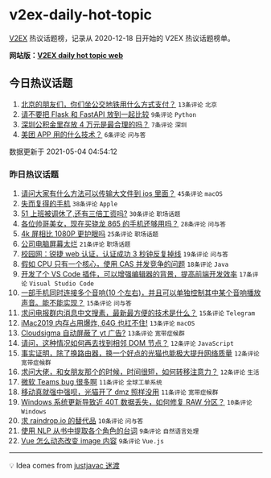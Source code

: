 # v2ex-daily-hot-topic

[V2EX](https://www.v2ex.com/) 热议话题榜，记录从 2020-12-18 日开始的 V2EX 热议话题榜单。

**网站版：[V2EX daily hot topic web](https://boojack.github.io/v2ex-daily-hot-topic-web/)**

## 今日热议话题

<!-- TODAY BEGIN -->

1. [北京的朋友们，你们坐公交地铁用什么方式支付？](https://www.v2ex.com/t/774819) `13条评论` `北京`
1. [请不要把 Flask 和 FastAPI 放到一起比较](https://www.v2ex.com/t/774831) `9条评论` `Python`
1. [深圳公积金里存放 4 万元是最合理的吗？](https://www.v2ex.com/t/774824) `7条评论` `深圳`
1. [美团 APP 用的什么技术？](https://www.v2ex.com/t/774833) `6条评论` `问与答`

数据更新于 2021-05-04 04:54:12

<!-- TODAY END -->

### 昨日热议话题

<!-- YESTERDAY BEGIN -->

1. [请问大家有什么方法可以传输大文件到 ios 里面？](https://www.v2ex.com/t/774707) `45条评论` `macOS`
1. [失而复得的手机](https://www.v2ex.com/t/774698) `38条评论` `Apple`
1. [51 上班被调休了,还有三倍工资吗?](https://www.v2ex.com/t/774721) `30条评论` `职场话题`
1. [各位帅哥美女，现在买骁龙 865 的手机还够用吗？](https://www.v2ex.com/t/774754) `28条评论` `问与答`
1. [4k 屏相比 1080P 更护眼吗](https://www.v2ex.com/t/774776) `25条评论` `职场话题`
1. [公司电脑屏幕太烂](https://www.v2ex.com/t/774733) `21条评论` `职场话题`
1. [校园网：锐捷 web 认证，认证成功 3 秒钟反复掉线](https://www.v2ex.com/t/774703) `19条评论` `问与答`
1. [假如 CPU 只有一个核心，使用 CAS 并发竞争的问题](https://www.v2ex.com/t/774722) `18条评论` `Java`
1. [开发了个 VS Code 插件，可以增强编辑器的背景，提高前端开发效率](https://www.v2ex.com/t/774735) `17条评论` `Visual Studio Code`
1. [一部手机同时连接多个音响(10 个左右)，并且可以单独控制其中某个音响播放声音。能不能实现？](https://www.v2ex.com/t/774788) `15条评论` `问与答`
1. [求问电报群内消息中文搜素，最新最方便的技术是什么？](https://www.v2ex.com/t/774704) `15条评论` `Telegram`
1. [iMac2019 内存占用爆炸, 64G 也扛不住!](https://www.v2ex.com/t/774791) `13条评论` `macOS`
1. [Cloudsigma 自动屏蔽了 yt 广告?](https://www.v2ex.com/t/774751) `13条评论` `宽带症候群`
1. [请问，这种情况如何再去找到相邻 DOM 节点？](https://www.v2ex.com/t/774774) `12条评论` `JavaScript`
1. [事实证明，除了换路由器，换一个好点的光猫也能极大提升网络质量](https://www.v2ex.com/t/774765) `12条评论` `宽带症候群`
1. [求问大佬，和女朋友那个的时候，时间很短，如何转移注意力？](https://www.v2ex.com/t/774730) `12条评论` `生活`
1. [微软 Teams bug 很多啊](https://www.v2ex.com/t/774801) `11条评论` `全球工单系统`
1. [移动真就强中强呗，光猫开了 dmz 照样没用](https://www.v2ex.com/t/774770) `11条评论` `宽带症候群`
1. [Windows 系统更新导致近 40T 数据丢失，如何修复 RAW 分区？](https://www.v2ex.com/t/774775) `10条评论` `Windows`
1. [求 raindrop.io 的替代品](https://www.v2ex.com/t/774746) `10条评论` `问与答`
1. [使用 NLP 从书中提取各个角色的台词](https://www.v2ex.com/t/774795) `9条评论` `自然语言处理`
1. [Vue 怎么动态改变 image 内容](https://www.v2ex.com/t/774786) `9条评论` `Vue.js`

<!-- YESTERDAY END -->

---

💡 Idea comes from [justjavac 迷渡](https://github.com/justjavac/)
